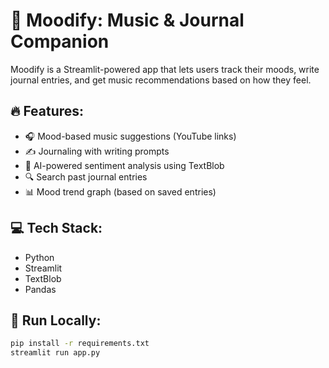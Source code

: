 # 🎵 Moodify: Music & Journal Companion

Moodify is a Streamlit-powered app that lets users track their moods, write journal entries, and get music recommendations based on how they feel.

## 🔥 Features:
- 🎧 Mood-based music suggestions (YouTube links)
- ✍️ Journaling with writing prompts
- 🧠 AI-powered sentiment analysis using TextBlob
- 🔍 Search past journal entries
- 📊 Mood trend graph (based on saved entries)

## 💻 Tech Stack:
- Python
- Streamlit
- TextBlob
- Pandas

## 🚀 Run Locally:
```bash
pip install -r requirements.txt
streamlit run app.py